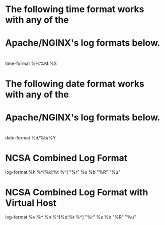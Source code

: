 # The following time format works with any of the
# Apache/NGINX's log formats below.
#
time-format %H:%M:%S
# The following date format works with any of the
# Apache/NGINX's log formats below.
#
date-format %d/%b/%Y
# NCSA Combined Log Format
log-format %h %^[%d:%t %^] "%r" %s %b "%R" "%u"
# NCSA Combined Log Format with Virtual Host
log-format %v:%^ %h %^[%d:%t %^] "%r" %s %b "%R" "%u"
